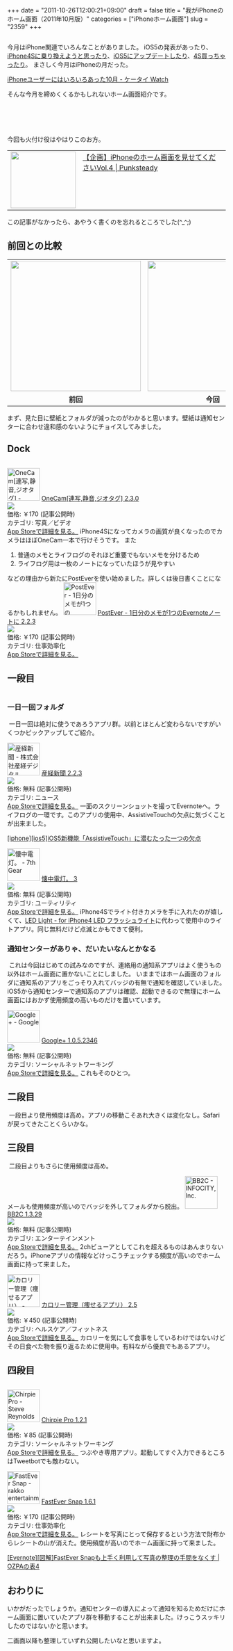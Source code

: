 +++
date = "2011-10-26T12:00:21+09:00"
draft = false
title = "我がiPhoneのホーム画面（2011年10月版）"
categories = ["iPhoneホーム画面"]
slug = "2359"
+++

<a href="http://knk-n.com.s3-website-ap-northeast-1.amazonaws.com/images/2011/10/001-4.jpg"><img class="articleImg" src="http://knk-n.com.s3-website-ap-northeast-1.amazonaws.com/images/2011/10/001-4.jpg" alt="" width="" height=""/></a>

今月はiPhone関連でいろんなことがありました。
iOS5の発表があったり、<a href="http://knk-n.com/2011/10/08/iphone4s/" target="_blank">iPhone4Sに乗り換えようと思ったり</a>、<a href="http://knk-n.com/2011/10/14/ios5-update_matome/" target="_blank">iOS5にアップデートしたり</a>、<a href="http://knk-n.com/2011/10/18/iphone4s_bough/" target="_blank">4S買っちゃったり</a>。
まさしく今月はiPhoneの月だった。

<a href="http://k-tai.impress.co.jp/docs/column/minna/20111026_485968.html" target="_blank">iPhoneユーザーにはいろいろあった10月 - ケータイ Watch</a><a href="http://b.hatena.ne.jp/entry/http://k-tai.impress.co.jp/docs/column/minna/20111026_485968.html" target="_blank"><img src="http://b.hatena.ne.jp/entry/image/http://k-tai.impress.co.jp/docs/column/minna/20111026_485968.html" alt="" /></a>


そんな今月を締めくくるかもしれないホーム画面紹介です。<!--more--><p style="margin-top: 6em;">

今回も火付け役はやはりこのお方。

<table border="0"><td valign="top" width="150"><a href="http://punksteady.com/2011/10/26/iphone-home4/" target="_blank"><img src="http://capture.heartrails.com/150x130/shadow?http://punksteady.com/2011/10/26/iphone-home4/" alt="" width="150" height="130" /></a></td><td valign="top"><a  href="http://punksteady.com/2011/10/26/iphone-home4/" target="_blank">【企画】iPhoneのホーム画面を見せてくださいVol.4 | Punksteady</a><a href="http://b.hatena.ne.jp/entry/http://punksteady.com/2011/10/26/iphone-home4/" target="_blank"><img src="http://b.hatena.ne.jp/entry/image/http://punksteady.com/2011/10/26/iphone-home4/" alt="" /></a></td></table>

この記事がなかったら、あやうく書くのを忘れるところでした(^_^;)



<h2>前回との比較</h2>
<table>
<tr>
<td>
<a href="http://knk-n.com.s3-website-ap-northeast-1.amazonaws.com/images/2011/09/IMG_4342.png"><img class="articleImg" src="http://knk-n.com.s3-website-ap-northeast-1.amazonaws.com/images/2011/09/IMG_4342.png" alt="" width="300" height="auto"/></a>
</td>
<td>
<a href="http://knk-n.com.s3-website-ap-northeast-1.amazonaws.com/images/2011/10/IMG_4729-1.jpg"><img class="articleImg" src="http://knk-n.com.s3-website-ap-northeast-1.amazonaws.com/images/2011/10/IMG_4729-1.jpg" alt="" width="300" height="auto"/></a>
</td>
</tr>
<tr align="center">
<td><strong>前回</strong></td>
<td><strong>今回</strong></td>
</tr>
</table>
まず、見た目に壁紙とフォルダが減ったのがわかると思います。壁紙は通知センターに合わせ違和感のないようにチョイスしてみました。

<h2>Dock</h2>
<a href="http://knk-n.com.s3-website-ap-northeast-1.amazonaws.com/images/2011/10/dock.png"><img class="articleImg" src="http://knk-n.com.s3-website-ap-northeast-1.amazonaws.com/images/2011/10/dock.png" alt="" width="" height=""/></a>

<a href="http://itunes.apple.com/jp/app/id422845617?mt=8&uo=4" target="new"><img class="appstorehelper_appicn" width="75" height="75" src="http://a3.mzstatic.com/us/r1000/094/Purple/3b/e6/91/mzl.cgfwjjxt.png" alt="OneCam[連写,静音,ジオタグ] - Walker Software"></a>
<a href="http://itunes.apple.com/jp/app/id422845617?mt=8&uo=4" target="new">OneCam[連写,静音,ジオタグ] 2.3.0</a><br>
<a href="http://itunes.apple.com/jp/app/id422845617?mt=8&uo=4" target="itunes_store"><img class="appstorehelper_icn" src="http://ax.phobos.apple.com.edgesuite.net/ja_jp/images/web/linkmaker/badge_appstore-sm.gif" ></a><br>
価格: &#65509;170 (記事公開時)<br>
カテゴリ: 写真／ビデオ<br>
<a href="http://itunes.apple.com/jp/app/id422845617?mt=8&uo=4" target="new">App Storeで詳細を見る。</a>
iPhone4Sになってカメラの画質が良くなったのでカメラはほぼOneCam一本で行けそうです。
また
<ol>
<li>普通のメモとライフログのそれほど重要でもないメモを分けるため</li>
<li>ライフログ用は一枚のノートになっていたほうが見やすい</li>
</ol>
などの理由から新たにPostEverを使い始めました。詳しくは後日書くことになるかもしれません。
<a href="http://itunes.apple.com/jp/app/id422023962?mt=8&uo=4" target="new"><img class="appstorehelper_appicn" width="75" height="75" src="http://a4.mzstatic.com/us/r1000/094/Purple/b3/7a/ec/mzl.vhtptekl.png" alt="PostEver - 1日分のメモが1つのEvernoteノートに - Atech inc."></a>
<a href="http://itunes.apple.com/jp/app/id422023962?mt=8&uo=4" target="new">PostEver - 1日分のメモが1つのEvernoteノートに 2.2.3</a><br>
<a href="http://itunes.apple.com/jp/app/id422023962?mt=8&uo=4" target="itunes_store"><img class="appstorehelper_icn" src="http://ax.phobos.apple.com.edgesuite.net/ja_jp/images/web/linkmaker/badge_appstore-sm.gif" ></a><br>
価格: &#65509;170 (記事公開時)<br>
カテゴリ: 仕事効率化<br>
<a href="http://itunes.apple.com/jp/app/id422023962?mt=8&uo=4" target="new">App Storeで詳細を見る。</a>



<h2>一段目</h2>
<a href="http://knk-n.com.s3-website-ap-northeast-1.amazonaws.com/images/2011/10/row1.png"><img class="articleImg" src="http://knk-n.com.s3-website-ap-northeast-1.amazonaws.com/images/2011/10/row1.png" alt="" width="" height=""/></a>

<h3>一日一回フォルダ</h3>
<a href="http://knk-n.com.s3-website-ap-northeast-1.amazonaws.com/images/2011/10/1perD.jpg"><img class="articleImg" src="http://knk-n.com.s3-website-ap-northeast-1.amazonaws.com/images/2011/10/1perD.jpg" alt="" width="" height=""/></a>
一日一回は絶対に使うであろうアプリ群。以前とほとんど変わらないですがいくつかピックアップしてご紹介。

<a href="http://itunes.apple.com/jp/app/id298592032?mt=8&uo=4" target="new"><img class="appstorehelper_appicn" width="75" height="75" src="http://a3.mzstatic.com/us/r1000/022/Purple/44/af/ea/mzl.jpkirxye.jpg" alt="産経新聞 - 株式会社産経デジタル"></a>
<a href="http://itunes.apple.com/jp/app/id298592032?mt=8&uo=4" target="new">産経新聞 2.2.3</a><br>
<a href="http://itunes.apple.com/jp/app/id298592032?mt=8&uo=4" target="itunes_store"><img class="appstorehelper_icn" src="http://ax.phobos.apple.com.edgesuite.net/ja_jp/images/web/linkmaker/badge_appstore-sm.gif" ></a><br>
価格: 無料 (記事公開時)<br>
カテゴリ: ニュース<br>
<a href="http://itunes.apple.com/jp/app/id298592032?mt=8&uo=4" target="new">App Storeで詳細を見る。</a>
一面のスクリーンショットを撮ってEvernoteへ。ライフログの一環です。このアプリの使用中、AssistiveTouchの欠点に気づくことが出来ました。

<a href="http://knk-n.com/2011/10/24/assistive-touch/" target="_blank">[iphone][ios5]iOS5新機能「AssistiveTouch」に潜むたった一つの欠点</a><a href="http://b.hatena.ne.jp/entry/http://knk-n.com/2011/10/24/assistive-touch/" target="_blank"><img src="http://b.hatena.ne.jp/entry/image/http://knk-n.com/2011/10/24/assistive-touch/" alt="" /></a>

<a href="http://itunes.apple.com/jp/app/id380248105?mt=8&uo=4" target="new"><img class="appstorehelper_appicn" width="75" height="75" src="http://a2.mzstatic.com/us/r1000/071/Purple/04/b9/b1/mzl.lslujzwt.png" alt="懐中電灯。 - 7th Gear"></a>
<a href="http://itunes.apple.com/jp/app/id380248105?mt=8&uo=4" target="new">懐中電灯。 3</a><br>
<a href="http://itunes.apple.com/jp/app/id380248105?mt=8&uo=4" target="itunes_store"><img class="appstorehelper_icn" src="http://ax.phobos.apple.com.edgesuite.net/ja_jp/images/web/linkmaker/badge_appstore-sm.gif" ></a><br>
価格: 無料 (記事公開時)<br>
カテゴリ: ユーティリティ<br>
<a href="http://itunes.apple.com/jp/app/id380248105?mt=8&uo=4" target="new">App Storeで詳細を見る。</a>
iPhone4Sでライト付きカメラを手に入れたのが嬉しくて、<a href="http://click.linksynergy.com/fs-bin/click?id=48HB7K3zmMg&subid=0&offerid=94348.1&type=10&tmpid=3910&RD_PARM1=http%3A%2F%2Fitunes.apple.com%2Fjp%2Fapp%2Fled-light-for-iphone4-led%2Fid381699271%3Fmt%3D8%2526uo%3D4" target="_blank">LED Light - for iPhone4 LED フラッシュライト</a>に代わって使用中のライトアプリ。同じ無料だけど点滅とかもできて便利。

<h3>通知センターがありゃ、だいたいなんとかなる</h3>
<a href=""><img class="articleImg" src="http://knk-n.com.s3-website-ap-northeast-1.amazonaws.com/images/2011/10/20111014005228.jpg" alt="" width="" height=""/></a>
これは今回はじめての試みなのですが、連絡用の通知系アプリはよく使うもの以外はホーム画面に置かないことにしました。
いままではホーム画面のフォルダに通知系のアプリをごっそり入れてバッジの有無で通知を確認していました。iOS5から通知センターで通知系のアプリは確認、起動できるので無理にホーム画面にはおかず使用頻度の高いものだけを置いています。

<a href="http://itunes.apple.com/jp/app/google/id447119634?mt=8&uo=4" target="new"><img class="appstorehelper_appicn" width="75" height="75" src="http://a2.mzstatic.com/us/r1000/114/Purple/63/28/2b/mzl.hagonqgy.png" alt="Google+ - Google"></a>
<a href="http://itunes.apple.com/jp/app/google/id447119634?mt=8&uo=4" target="new">Google+ 1.0.5.2346</a><br>
<a href="http://itunes.apple.com/jp/app/google/id447119634?mt=8&uo=4" target="itunes_store"><img class="appstorehelper_icn" src="http://ax.phobos.apple.com.edgesuite.net/ja_jp/images/web/linkmaker/badge_appstore-sm.gif" ></a><br>
価格: 無料 (記事公開時)<br>
カテゴリ: ソーシャルネットワーキング<br>
<a href="http://itunes.apple.com/jp/app/google/id447119634?mt=8&uo=4" target="new">App Storeで詳細を見る。</a>
これもそのひとつ。

<h2>二段目</h2>
<a href="http://knk-n.com.s3-website-ap-northeast-1.amazonaws.com/images/2011/10/row2.jpg"><img class="articleImg" src="http://knk-n.com.s3-website-ap-northeast-1.amazonaws.com/images/2011/10/row2.jpg" alt="" width="" height=""/></a>
一段目より使用頻度は高め。アプリの移動こそあれ大きくは変化なし。Safariが戻ってきたことくらいかな。

<h2>三段目</h2>
<a href="http://knk-n.com.s3-website-ap-northeast-1.amazonaws.com/images/2011/10/row3-1.jpg"><img class="articleImg" src="http://knk-n.com.s3-website-ap-northeast-1.amazonaws.com/images/2011/10/row3-1.jpg" alt="" width="" height=""/></a>
二段目よりもさらに使用頻度は高め。

メールも使用頻度が高いのでバッジを外してフォルダから脱出。
<a href="http://itunes.apple.com/jp/app/bb2c/id298820042?mt=8&uo=4" target="new"><img class="appstorehelper_appicn" width="75" height="75" src="http://a3.mzstatic.com/us/r1000/079/Purple/5d/91/64/mzl.snvzjaba.png" alt="BB2C - INFOCITY, Inc."></a>
<a href="http://itunes.apple.com/jp/app/bb2c/id298820042?mt=8&uo=4" target="new">BB2C 1.3.29</a><br>
<a href="http://itunes.apple.com/jp/app/bb2c/id298820042?mt=8&uo=4" target="itunes_store"><img class="appstorehelper_icn" src="http://ax.phobos.apple.com.edgesuite.net/ja_jp/images/web/linkmaker/badge_appstore-sm.gif" ></a><br>
価格: 無料 (記事公開時)<br>
カテゴリ: エンターテインメント<br>
<a href="http://itunes.apple.com/jp/app/bb2c/id298820042?mt=8&uo=4" target="new">App Storeで詳細を見る。</a>
2chビューアとしてこれを超えるものはあんまりないだろう。iPhoneアプリの情報などけっこうチェックする頻度が高いのでホーム画面に持って来ました。

<a href="http://itunes.apple.com/jp/app/id382045106?mt=8&uo=4" target="new"><img class="appstorehelper_appicn" width="75" height="75" src="http://a5.mzstatic.com/us/r1000/108/Purple/5e/fa/dd/mzl.edbnefds.jpg" alt="カロリー管理（痩せるアプリ） - Soohyun Park"></a>
<a href="http://itunes.apple.com/jp/app/id382045106?mt=8&uo=4" target="new">カロリー管理（痩せるアプリ） 2.5</a><br>
<a href="http://itunes.apple.com/jp/app/id382045106?mt=8&uo=4" target="itunes_store"><img class="appstorehelper_icn" src="http://ax.phobos.apple.com.edgesuite.net/ja_jp/images/web/linkmaker/badge_appstore-sm.gif" ></a><br>
価格: &#65509;450 (記事公開時)<br>
カテゴリ: ヘルスケア／フィットネス<br>
<a href="http://itunes.apple.com/jp/app/id382045106?mt=8&uo=4" target="new">App Storeで詳細を見る。</a>
カロリーを気にして食事をしているわけではないけどその日食べた物を振り返るために使用中。有料ながら優良でもあるアプリ。
<h2>四段目</h2>
<a href="http://knk-n.com.s3-website-ap-northeast-1.amazonaws.com/images/2011/10/row4.jpg"><img class="articleImg" src="http://knk-n.com.s3-website-ap-northeast-1.amazonaws.com/images/2011/10/row4.jpg" alt="" width="" height=""/></a>

<a href="http://itunes.apple.com/jp/app/chirpie-pro/id354052557?mt=8&uo=4" target="new"><img class="appstorehelper_appicn" width="75" height="75" src="http://a1.mzstatic.com/us/r1000/050/Purple/71/20/89/mzi.pzfoshug.png" alt="Chirpie Pro - Steve Reynolds"></a>
<a href="http://itunes.apple.com/jp/app/chirpie-pro/id354052557?mt=8&uo=4" target="new">Chirpie Pro 1.2.1</a><br>
<a href="http://itunes.apple.com/jp/app/chirpie-pro/id354052557?mt=8&uo=4" target="itunes_store"><img class="appstorehelper_icn" src="http://ax.phobos.apple.com.edgesuite.net/ja_jp/images/web/linkmaker/badge_appstore-sm.gif" ></a><br>
価格: &#65509;85 (記事公開時)<br>
カテゴリ: ソーシャルネットワーキング<br>
<a href="http://itunes.apple.com/jp/app/chirpie-pro/id354052557?mt=8&uo=4" target="new">App Storeで詳細を見る。</a>
つぶやき専用アプリ。起動してすぐ入力できるところはTweetbotでも敵わない。

<a href="http://itunes.apple.com/jp/app/fastever-snap/id386955086?mt=8&uo=4" target="new"><img class="appstorehelper_appicn" width="75" height="75" src="http://a3.mzstatic.com/us/r1000/087/Purple/a6/a5/49/mzl.iwmwweqn.png" alt="FastEver Snap - rakko entertainment"></a>
<a href="http://itunes.apple.com/jp/app/fastever-snap/id386955086?mt=8&uo=4" target="new">FastEver Snap 1.6.1</a><br>
<a href="http://itunes.apple.com/jp/app/fastever-snap/id386955086?mt=8&uo=4" target="itunes_store"><img class="appstorehelper_icn" src="http://ax.phobos.apple.com.edgesuite.net/ja_jp/images/web/linkmaker/badge_appstore-sm.gif" ></a><br>
価格: &#65509;170 (記事公開時)<br>
カテゴリ: 仕事効率化<br>
<a href="http://itunes.apple.com/jp/app/fastever-snap/id386955086?mt=8&uo=4" target="new">App Storeで詳細を見る。</a>
レシートを写真にとって保存するという方法で財布からレシートの山が消えた。使用頻度が高いのでホーム画面に持って来ました。

<a href="http://ozpa-h4.com/2011/08/05/fasteversnap_shashin_seiri/" target="_blank">[Evernote][図解]FastEver Snapも上手く利用して写真の整理の手間をなくす | OZPAの表4</a><a href="http://b.hatena.ne.jp/entry/http://ozpa-h4.com/2011/08/05/fasteversnap_shashin_seiri/" target="_blank"><img src="http://b.hatena.ne.jp/entry/image/http://ozpa-h4.com/2011/08/05/fasteversnap_shashin_seiri/" alt="" /></a>

<h2>おわりに</h2>
いかがだったでしょうか。通知センターの導入によって通知を知るためだけにホーム画面に置いていたアプリ群を移動することが出来ました。けっこうスッキリしたのではないかと思います。

二画面以降も整理していずれ公開したいなと思いますよ。
